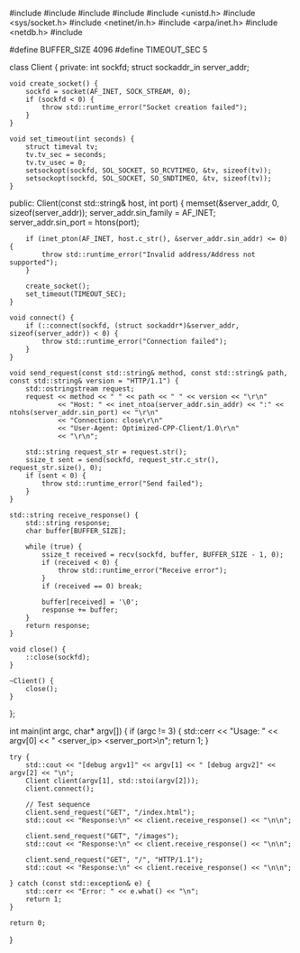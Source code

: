 #include <iostream>
#include <string>
#include <sstream>
#include <stdexcept>
#include <unistd.h>
#include <sys/socket.h>
#include <netinet/in.h>
#include <arpa/inet.h>
#include <netdb.h>
#include <cstring>

#define BUFFER_SIZE 4096
#define TIMEOUT_SEC 5

class Client {
private:
    int sockfd;
    struct sockaddr_in server_addr;

    void create_socket() {
        sockfd = socket(AF_INET, SOCK_STREAM, 0);
        if (sockfd < 0) {
            throw std::runtime_error("Socket creation failed");
        }
    }

    void set_timeout(int seconds) {
        struct timeval tv;
        tv.tv_sec = seconds;
        tv.tv_usec = 0;
        setsockopt(sockfd, SOL_SOCKET, SO_RCVTIMEO, &tv, sizeof(tv));
        setsockopt(sockfd, SOL_SOCKET, SO_SNDTIMEO, &tv, sizeof(tv));
    }

public:
    Client(const std::string& host, int port) {
        memset(&server_addr, 0, sizeof(server_addr));
        server_addr.sin_family = AF_INET;
        server_addr.sin_port = htons(port);
        
        if (inet_pton(AF_INET, host.c_str(), &server_addr.sin_addr) <= 0) {
            throw std::runtime_error("Invalid address/Address not supported");
        }

        create_socket();
        set_timeout(TIMEOUT_SEC);
    }

    void connect() {
        if (::connect(sockfd, (struct sockaddr*)&server_addr, sizeof(server_addr)) < 0) {
            throw std::runtime_error("Connection failed");
        }
    }

    void send_request(const std::string& method, const std::string& path, const std::string& version = "HTTP/1.1") {
        std::ostringstream request;
        request << method << " " << path << " " << version << "\r\n"
                << "Host: " << inet_ntoa(server_addr.sin_addr) << ":" << ntohs(server_addr.sin_port) << "\r\n"
                << "Connection: close\r\n"
                << "User-Agent: Optimized-CPP-Client/1.0\r\n"
                << "\r\n";

        std::string request_str = request.str();
        ssize_t sent = send(sockfd, request_str.c_str(), request_str.size(), 0);
        if (sent < 0) {
            throw std::runtime_error("Send failed");
        }
    }

    std::string receive_response() {
        std::string response;
        char buffer[BUFFER_SIZE];
        
        while (true) {
            ssize_t received = recv(sockfd, buffer, BUFFER_SIZE - 1, 0);
            if (received < 0) {
                throw std::runtime_error("Receive error");
            }
            if (received == 0) break;
            
            buffer[received] = '\0';
            response += buffer;
        }
        return response;
    }

    void close() {
        ::close(sockfd);
    }

    ~Client() {
        close();
    }
};

int main(int argc, char* argv[]) {
    if (argc != 3) {
        std::cerr << "Usage: " << argv[0] << " <server_ip> <server_port>\n";
        return 1;
    }

    try {
        std::cout << "[debug argv1]" << argv[1] << " [debug argv2]" << argv[2] << "\n";
        Client client(argv[1], std::stoi(argv[2]));
        client.connect();

        // Test sequence
        client.send_request("GET", "/index.html");
        std::cout << "Response:\n" << client.receive_response() << "\n\n";

        client.send_request("GET", "/images");
        std::cout << "Response:\n" << client.receive_response() << "\n\n";

        client.send_request("GET", "/", "HTTP/1.1");
        std::cout << "Response:\n" << client.receive_response() << "\n\n";

    } catch (const std::exception& e) {
        std::cerr << "Error: " << e.what() << "\n";
        return 1;
    }

    return 0;
}
